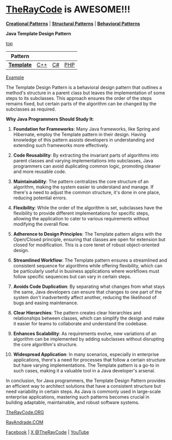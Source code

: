 # [TheRayCode](../../../README.md) is AWESOME!!!

**[Creational Patterns](../../Creational/README.md)** | **[Structural Patterns](../../Structural/README.md)** | **[Behavioral Patterns](../README.md)**

**Java Template Design Pattern**

[top](../README.md)

|Pattern|   |   |   |
|---|---|---|---|
| [**Template**](README.md) | [C++](../../../CPP/Behavioral/Template/README.md) | [C#](../../../Csharp/Behavioral/Template/README.md) | [PHP](../../../PHP/Behavioral/Template/README.md) |

[Example](T1/README.md)

The Template Design Pattern is a behavioral design pattern that outlines a method's structure in a parent class but leaves the implementation of some steps to its subclasses. This approach ensures the order of the steps remains fixed, but certain parts of the algorithm can be changed by the subclasses as required.

**Why Java Programmers Should Study It**:

1. **Foundation for Frameworks**: Many Java frameworks, like Spring and Hibernate, employ the Template pattern in their design. Having knowledge of this pattern assists developers in understanding and extending such frameworks more effectively.

2. **Code Reusability**: By extracting the invariant parts of algorithms into parent classes and varying implementations into subclasses, Java programmers can avoid duplicating common logic, promoting cleaner and more reusable code.

3. **Maintainability**: The pattern centralizes the core structure of an algorithm, making the system easier to understand and manage. If there's a need to adjust the common structure, it's done in one place, reducing potential errors.

4. **Flexibility**: While the order of the algorithm is set, subclasses have the flexibility to provide different implementations for specific steps, allowing the application to cater to various requirements without modifying the overall flow.

5. **Adherence to Design Principles**: The Template pattern aligns with the Open/Closed principle, ensuring that classes are open for extension but closed for modification. This is a core tenet of robust object-oriented design.

6. **Streamlined Workflow**: The Template pattern ensures a streamlined and consistent sequence for algorithms while offering flexibility, which can be particularly useful in business applications where workflows must follow specific sequences but can vary in certain steps.

7. **Avoids Code Duplication**: By separating what changes from what stays the same, Java developers can ensure that changes to one part of the system don't inadvertently affect another, reducing the likelihood of bugs and easing maintenance.

8. **Clear Hierarchies**: The pattern creates clear hierarchies and relationships between classes, which can simplify the design and make it easier for teams to collaborate and understand the codebase.

9. **Enhances Scalability**: As requirements evolve, new variations of an algorithm can be implemented by adding subclasses without disrupting the core algorithm's structure.

10. **Widespread Application**: In many scenarios, especially in enterprise applications, there's a need for processes that follow a certain structure but have varying implementations. The Template pattern is a go-to in such cases, making it a valuable tool in a Java developer's arsenal.

In conclusion, for Java programmers, the Template Design Pattern provides an efficient way to architect solutions that have a consistent structure but need variability in certain steps. As Java is commonly used in large-scale enterprise applications, mastering such patterns becomes crucial in building adaptable, maintainable, and robust software systems.

[TheRayCode.ORG](https://www.TheRayCode.org)

[RayAndrade.COM](https://www.RayAndrade.com)

[Facebook](https://www.facebook.com/TheRayCode/) | [X @TheRayCode](https://www.x.com/TheRayCode/) | [YouTube](https://www.youtube.com/TheRayCode/)
